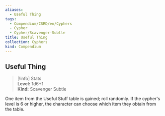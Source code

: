 ```yaml
---
aliases:
  - Useful Thing
tags:
  - Compendium/CSRD/en/Cyphers
  - Cypher
  - Cypher/Scavenger-Subtle
title: Useful Thing
collection: Cyphers
kind: Compendium
---
```

## Useful Thing  
>[!info] Stats  
> **Level:** 1d6+1  
> **Kind:** Scavenger Subtle
  
One item from the Useful Stuff table is gained; roll randomly. If the cypher's level is 6 or higher, the character can choose which item they obtain from the table.